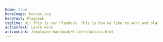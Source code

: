 ```yaml
---
home: true
heroImage: heroes.svg
heroText: Playbook
tagline: Hi! This is our Playbook. This is how we like to work and play at De Voorhoede.
actionText: Learn more
actionLink: /employee-handbook/0-introduction.html
---
```

